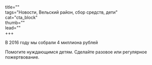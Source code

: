 title=""    
tags="Новости, Вельский район, сбор средств, дети"  
cat="cta_block"  
thumb=""  
lead=""  
+++

В 2016 году мы собрали 4 миллиона рублей  

Помогите нуждающимся детям. Сделайте разовое или регулярное пожертвование.     
